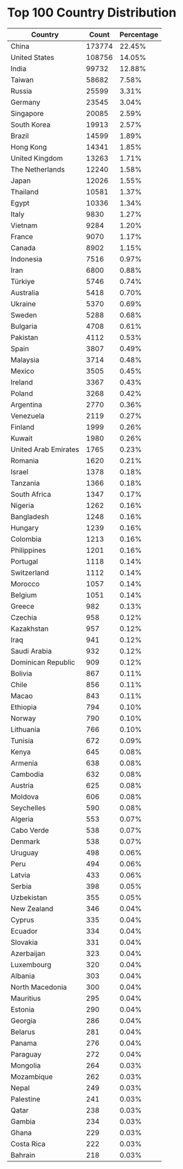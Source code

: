 # Top 100 Country Distribution
| Country | Count | Percentage |
|----|----|----|
| China | 173774 | 22.45% |
| United States | 108756 | 14.05% |
| India | 99732 | 12.88% |
| Taiwan | 58682 | 7.58% |
| Russia | 25599 | 3.31% |
| Germany | 23545 | 3.04% |
| Singapore | 20085 | 2.59% |
| South Korea | 19913 | 2.57% |
| Brazil | 14599 | 1.89% |
| Hong Kong | 14341 | 1.85% |
| United Kingdom | 13263 | 1.71% |
| The Netherlands | 12240 | 1.58% |
| Japan | 12026 | 1.55% |
| Thailand | 10581 | 1.37% |
| Egypt | 10336 | 1.34% |
| Italy | 9830 | 1.27% |
| Vietnam | 9284 | 1.20% |
| France | 9070 | 1.17% |
| Canada | 8902 | 1.15% |
| Indonesia | 7516 | 0.97% |
| Iran | 6800 | 0.88% |
| Türkiye | 5746 | 0.74% |
| Australia | 5418 | 0.70% |
| Ukraine | 5370 | 0.69% |
| Sweden | 5288 | 0.68% |
| Bulgaria | 4708 | 0.61% |
| Pakistan | 4112 | 0.53% |
| Spain | 3807 | 0.49% |
| Malaysia | 3714 | 0.48% |
| Mexico | 3505 | 0.45% |
| Ireland | 3367 | 0.43% |
| Poland | 3268 | 0.42% |
| Argentina | 2770 | 0.36% |
| Venezuela | 2119 | 0.27% |
| Finland | 1999 | 0.26% |
| Kuwait | 1980 | 0.26% |
| United Arab Emirates | 1765 | 0.23% |
| Romania | 1620 | 0.21% |
| Israel | 1378 | 0.18% |
| Tanzania | 1366 | 0.18% |
| South Africa | 1347 | 0.17% |
| Nigeria | 1262 | 0.16% |
| Bangladesh | 1248 | 0.16% |
| Hungary | 1239 | 0.16% |
| Colombia | 1213 | 0.16% |
| Philippines | 1201 | 0.16% |
| Portugal | 1118 | 0.14% |
| Switzerland | 1112 | 0.14% |
| Morocco | 1057 | 0.14% |
| Belgium | 1051 | 0.14% |
| Greece | 982 | 0.13% |
| Czechia | 958 | 0.12% |
| Kazakhstan | 957 | 0.12% |
| Iraq | 941 | 0.12% |
| Saudi Arabia | 932 | 0.12% |
| Dominican Republic | 909 | 0.12% |
| Bolivia | 867 | 0.11% |
| Chile | 856 | 0.11% |
| Macao | 843 | 0.11% |
| Ethiopia | 794 | 0.10% |
| Norway | 790 | 0.10% |
| Lithuania | 766 | 0.10% |
| Tunisia | 672 | 0.09% |
| Kenya | 645 | 0.08% |
| Armenia | 638 | 0.08% |
| Cambodia | 632 | 0.08% |
| Austria | 625 | 0.08% |
| Moldova | 606 | 0.08% |
| Seychelles | 590 | 0.08% |
| Algeria | 553 | 0.07% |
| Cabo Verde | 538 | 0.07% |
| Denmark | 538 | 0.07% |
| Uruguay | 498 | 0.06% |
| Peru | 494 | 0.06% |
| Latvia | 433 | 0.06% |
| Serbia | 398 | 0.05% |
| Uzbekistan | 355 | 0.05% |
| New Zealand | 346 | 0.04% |
| Cyprus | 335 | 0.04% |
| Ecuador | 334 | 0.04% |
| Slovakia | 331 | 0.04% |
| Azerbaijan | 323 | 0.04% |
| Luxembourg | 320 | 0.04% |
| Albania | 303 | 0.04% |
| North Macedonia | 300 | 0.04% |
| Mauritius | 295 | 0.04% |
| Estonia | 290 | 0.04% |
| Georgia | 286 | 0.04% |
| Belarus | 281 | 0.04% |
| Panama | 276 | 0.04% |
| Paraguay | 272 | 0.04% |
| Mongolia | 264 | 0.03% |
| Mozambique | 262 | 0.03% |
| Nepal | 249 | 0.03% |
| Palestine | 241 | 0.03% |
| Qatar | 238 | 0.03% |
| Gambia | 234 | 0.03% |
| Ghana | 229 | 0.03% |
| Costa Rica | 222 | 0.03% |
| Bahrain | 218 | 0.03% |
